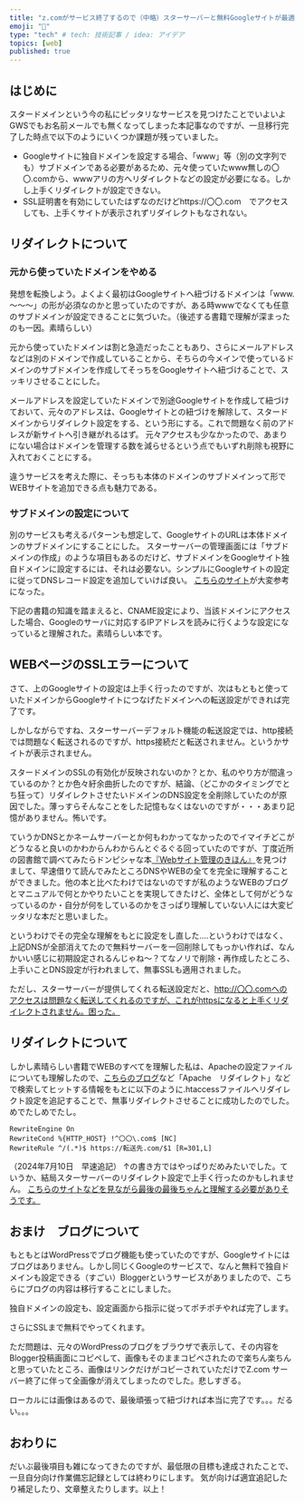 ```yaml
---
title: "z.comがサービス終了するので（中略）スターサーバーと無料Googleサイトが最適だった話（後編）"
emoji: "🛬"
type: "tech" # tech: 技術記事 / idea: アイデア
topics: [web]
published: true
---
```

## はじめに

スタードメインという今の私にピッタリなサービスを見つけたことでいよいよGWSでもお名前メールでも無くなってしまった本記事なのですが、一旦移行完了した時点で以下のようにいくつか課題が残っていました。

- Googleサイトに独自ドメインを設定する場合、「www」等（別の文字列でも）サブドメインである必要があるため、元々使っていたwww無しの〇〇.comから、wwwアリの方へリダイレクトなどの設定が必要になる。しかし上手くリダイレクトが設定できない。
- SSL証明書を有効にしていたはずなのだけどhttps://〇〇.com　でアクセスしても、上手くサイトが表示されずリダイレクトもなされない。


## リダイレクトについて

### 元から使っていたドメインをやめる

発想を転換しよう。よくよく最初はGoogleサイトへ紐づけるドメインは「www.～～～」の形が必須なのかと思っていたのですが、ある時wwwでなくても任意のサブドメインが設定できることに気づいた。（後述する書籍で理解が深まったのも一因。素晴らしい）

元から使っていたドメインは割と急造だったこともあり、さらにメールアドレスなどは別のドメインで作成していることから、そちらの今メインで使っているドメインのサブドメインを作成してそっちをGoogleサイトへ紐づけることで、スッキリさせることにした。

メールアドレスを設定していたドメインで別途Googleサイトを作成して紐づけておいて、元々のアドレスは、Googleサイトとの紐づけを解除して、スタードメインからリダイレクト設定をする、という形にする。これで問題なく前のアドレスが新サイトへ引き継がれるはず。
元々アクセスも少なかったので、あまりにない場合はドメインを管理する数を減らせるという点でもいずれ削除も視野に入れておくことにする。

違うサービスを考えた際に、そっちも本体のドメインのサブドメインって形でWEBサイトを追加できる点も魅力である。

### サブドメインの設定について
別のサービスも考えるパターンも想定して、GoogleサイトのURLは本体ドメインのサブドメインにすることにした。
スターサーバーの管理画面には「サブドメインの作成」のような項目もあるのだけど、サブドメインをGoogleサイト独自ドメインに設定するには、それは必要ない。シンプルにGoogleサイトの設定に従ってDNSレコード設定を追加していけば良い。
[こちらのサイト](https://www.value-domain.com/media/domain-usage-homepage/)が大変参考になった。

下記の書籍の知識を踏まえると、CNAME設定により、当該ドメインにアクセスした場合、Googleのサーバに対応するIPアドレスを読みに行くような設定になっていると理解された。素晴らしい本です。

## WEBページのSSLエラーについて

さて、上のGoogleサイトの設定は上手く行ったのですが、次はもともと使っていたドメインからGoogleサイトにつなげたドメインへの転送設定ができれば完了です。

しかしながらですね、スターサーバーデフォルト機能の転送設定では、http接続では問題なく転送されるのですが、https接続だと転送されません。というかサイトが表示されません。

スタードメインのSSLの有効化が反映されないのか？とか、私のやり方が間違っているのか？とか色々紆余曲折したのですが、結論、（どこかのタイミングでとち狂って）リダイレクトさせたいドメインのDNS設定を全削除していたのが原因でした。薄っすらそんなことをした記憶もなくはないのですが・・・あまり記憶がありません。怖いです。

ていうかDNSとかネームサーバーとか何もわかってなかったのでイマイチどこがどうなると良いのかわからんわからんとぐるぐる回っていたのですが、丁度近所の図書館で調べてみたらドンピシャな本[『Webサイト管理のきほん』](https://www.amazon.co.jp/dp/4297129221)を見つけまして、早速借りて読んでみたところDNSやWEBの全てを完全に理解することができました。他の本と比べたわけではないのですが私のようなWEBのブログとマニュアルで何とかやりたいことを実現してきたけど、全体として何がどうなっているのか・自分が何をしているのかをさっぱり理解していない人には大変ピッタリな本だと思いました。

というわけでその完全な理解をもとに設定をし直した‥‥というわけではなく、上記DNSが全部消えてたので無料サーバーを一回削除してもっかい作れば、なんかいい感じに初期設定されるんじゃね～？てなノリで削除・再作成したところ、上手いことDNS設定が行われまして、無事SSLも適用されました。

ただし、スターサーバーが提供してくれる転送設定だと、http://〇〇.comへのアクセスは問題なく転送してくれるのですが、これがhttpsになると上手くリダイレクトされません。困った。

## リダイレクトについて

しかし素晴らしい書籍でWEBのすべてを理解した私は、Apacheの設定ファイルについても理解したので、[こちらのブログ](https://meltingrabbit.com/blog/article/2018070501/)など「Apache　リダイレクト」などで検索してヒットする情報をもとに以下のように.htaccessファイルへリダイレクト設定を追記することで、無事リダイレクトさせることに成功したのでした。めでたしめでたし。

```
RewriteEngine On
RewriteCond %{HTTP_HOST} !^〇〇\.com$ [NC]
RewriteRule ^/(.*)$ https://転送先.com/$1 [R=301,L]
```

（2024年7月10日　早速追記）
↑の書き方ではやっぱりだめみたいでした。ていうか、結局スターサーバーのリダイレクト設定で上手く行ったのかもしれません。
[こちらのサイトなどを見ながら最後の最後ちゃんと理解する必要がありそうです。](https://www.itti.jp/web-design/htaccess-redirect/)

## おまけ　ブログについて

もともとはWordPressでブログ機能も使っていたのですが、Googleサイトにはブログはありません。しかし同じくGoogleのサービスで、なんと無料で独自ドメインも設定できる（すごい）Bloggerというサービスがありましたので、こちらにブログの内容は移行することにしました。

独自ドメインの設定も、設定画面から指示に従ってポチポチやれば完了します。

さらにSSLまで無料でやってくれます。

ただ問題は、元々のWordPressのブログをブラウザで表示して、その内容をBlogger投稿画面にコピペして、画像もそのままコピペされたので楽ちん楽ちんと思っていたところ、画像はリンクだけがコピーされていただけでZ.com サーバー終了に伴って全画像が消えてしまったのでした。悲しすぎる。

ローカルには画像はあるので、最後頑張って紐づければ本当に完了です。。。だるい。。。

## おわりに

だいぶ最後項目も雑になってきたのですが、最低限の目標も達成されたことで、一旦自分向け作業備忘記録としては終わりにします。
気が向けば適宜追記したり補足したり、文章整えたりします。以上！